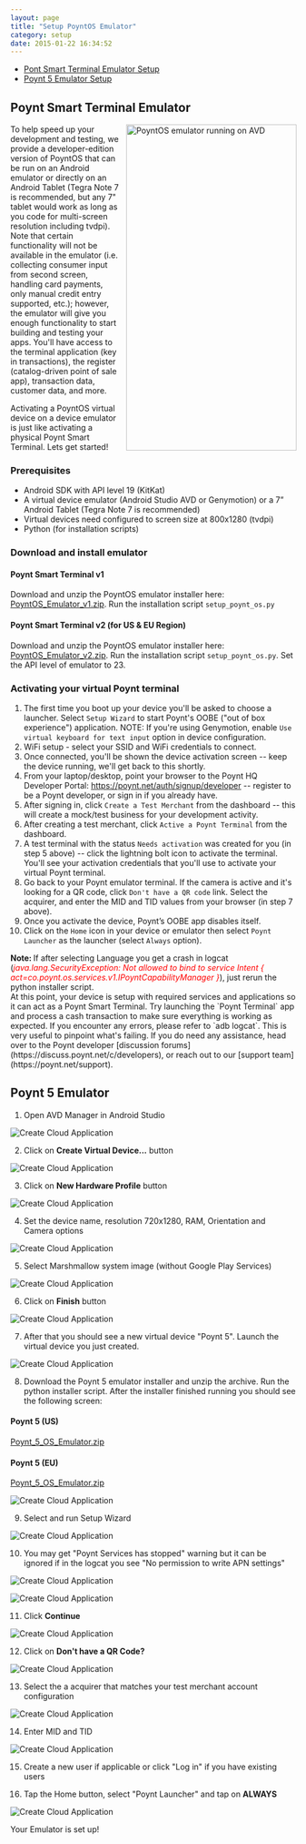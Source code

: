 ```yaml
---
layout: page
title: "Setup PoyntOS Emulator"
category: setup
date: 2015-01-22 16:34:52
---
```


 * [Pont Smart Terminal Emulator Setup](#p61)
 * [Poynt 5 Emulator Setup](#p5)

## <a name="p61"></a>Poynt Smart Terminal Emulator

<img style="float: right; margin-left: 10px; margin-top: 0px; width: 300px; height: 573px;" src="../assets/poynt_emulator_300x573.png" alt="PoyntOS emulator running on AVD" />
To help speed up your development and testing, we provide a developer-edition version of PoyntOS that can be run on an Android emulator
or directly on an Android Tablet (Tegra Note 7 is recommended, but any 7" tablet would work as long as you code for multi-screen resolution including tvdpi).
Note that certain functionality will not be available in the emulator (i.e. collecting consumer input from second screen, handling card payments, only manual credit entry supported, etc.);
however, the emulator will give you enough functionality to start building and testing your apps. You'll have access to the terminal application (key in
transactions), the register (catalog-driven point of sale app), transaction data, customer data, and more.

Activating a PoyntOS virtual device on a device emulator is just like activating a physical Poynt Smart Terminal. Lets get started!


### Prerequisites

* Android SDK with API level 19 (KitKat)
* A virtual device emulator (Android Studio AVD or Genymotion) or a 7” Android Tablet (Tegra Note 7 is recommended)
* Virtual devices need configured to screen size at 800x1280 (tvdpi)
* Python (for installation scripts)

### Download and install emulator
#### Poynt Smart Terminal v1
Download and unzip the PoyntOS emulator installer here: [PoyntOS\_Emulator\_v1.zip](https://poynt-emulator.s3.amazonaws.com/v1.2.26/PoyntOS_Emulator_Install_v235.zip). Run the installation script `setup_poynt_os.py`

#### Poynt Smart Terminal v2 (for US & EU Region)
Download and unzip the PoyntOS emulator installer here:
[PoyntOS\_Emulator\_v2.zip](https://poynt-emulator.s3.amazonaws.com/p61b/p61b-338.zip). Run the installation script `setup_poynt_os.py`. Set the API level of emulator to 23.

### Activating your virtual Poynt terminal
1. The first time you boot up your device you'll be asked to choose a launcher. Select `Setup Wizard` to start Poynt's OOBE ("out of box experience") application. NOTE: If you're using Genymotion, enable `Use virtual keyboard for text input` option in device configuration.
2. WiFi setup - select your SSID and WiFi credentials to connect.
3. Once connected, you'll be shown the device activation screen -- keep the device running, we'll get back to this shortly.
4. From your laptop/desktop, point your browser to the Poynt HQ Developer Portal: https://poynt.net/auth/signup/developer -- register to be a Poynt developer, or sign in if you already have.
5. After signing in, click `Create a Test Merchant` from the dashboard -- this will create a mock/test business for your development activity.
6. After creating a test merchant, click `Active a Poynt Terminal` from the dashboard.
7. A test terminal with the status `Needs activation` was created for you (in step 5 above) -- click the lightning bolt icon to activate the terminal. You'll see your activation credentials that you'll use to activate your virtual Poynt terminal.
8. Go back to your Poynt emulator terminal. If the camera is active and it's looking for a QR code, click `Don't have a QR code` link. Select the acquirer, and enter the MID and TID values from your browser (in step 7 above).
9. Once you activate the device, Poynt’s OOBE app disables itself.
10. Click on the `Home` icon in your device or emulator then select `Poynt Launcher` as the launcher (select `Always` option).
  <div class="warning"> <span style="font-weight: bold;">Note: </span>If after selecting Language you get a crash in logcat (<span style="font-style: italic; color: #FF0000">java.lang.SecurityException: Not allowed to bind to service Intent { act=co.poynt.os.services.v1.IPoyntCapabilityManager }</span>), just rerun the python installer script.</div>
At this point, your device is setup with required services and applications so it can act as a Poynt Smart Terminal. Try launching the `Poynt Terminal` app and process a cash transaction to make sure everything is working as expected. If you encounter any errors, please refer to `adb logcat`.
This is very useful to pinpoint what's failing. If you do need any assistance, head over to the Poynt developer [discussion forums](https://discuss.poynt.net/c/developers), or reach out to our [support team](https://poynt.net/support).

<!-- feedback widget -->
<SCRIPT type="text/javascript">window.doorbellOptions = { appKey: 'eDRWq9iHMZLMyue0tGGchA7bvMGCFBeaHm8XBDUSkdBFcv0cYCi9eDTRBEIekznx' };(function(w, d, t) { var hasLoaded = false; function l() { if (hasLoaded) { return; } hasLoaded = true; window.doorbellOptions.windowLoaded = true; var g = d.createElement(t);g.id = 'doorbellScript';g.type = 'text/javascript';g.async = true;g.src = 'https://embed.doorbell.io/button/6657?t='+(new Date().getTime());(d.getElementsByTagName('head')[0]||d.getElementsByTagName('body')[0]).appendChild(g); } if (w.attachEvent) { w.attachEvent('onload', l); } else if (w.addEventListener) { w.addEventListener('load', l, false); } else { l(); } if (d.readyState == 'complete') { l(); } }(window, document, 'SCRIPT')); </SCRIPT>


## <a name="p5"></a>Poynt 5 Emulator

1) Open AVD Manager in Android Studio

![Create Cloud Application](../assets/p5emu01.png)

2) Click on **Create Virtual Device...** button

![Create Cloud Application](../assets/p5emu02.png)

3) Click on **New Hardware Profile** button

![Create Cloud Application](../assets/p5emu03.png)

4) Set the device name, resolution 720x1280, RAM, Orientation and Camera options

![Create Cloud Application](../assets/p5emu04.png)

5) Select Marshmallow system image (without Google Play Services)

![Create Cloud Application](../assets/p5emu05.png)

6) Click on **Finish** button

![Create Cloud Application](../assets/p5emu06.png)

7) After that you should see a new virtual device "Poynt 5". Launch the virtual device you just created.

![Create Cloud Application](../assets/p5emu07.png)

8) Download the Poynt 5 emulator installer and unzip the archive. Run the python installer script. After the installer finished running you should see the following screen:

#### Poynt 5 (US)
[Poynt\_5\_OS\_Emulator.zip](https://poynt-emulator.s3.amazonaws.com/P5/p5-282.zip)

#### Poynt 5 (EU)
[Poynt\_5\_OS\_Emulator.zip](https://poynt-emulator.s3.amazonaws.com/P5/p5-dev-388.zip)

![Create Cloud Application](../assets/p5emu08.png)

9) Select and run Setup Wizard

![Create Cloud Application](../assets/p5emu09.png)

10) You may get "Poynt Services has stopped" warning but it can be ignored if in the logcat you see "No permission to write APN settings"

![Create Cloud Application](../assets/p5emu10.png)

![Create Cloud Application](../assets/p5emu11.png)

11) Click **Continue**

![Create Cloud Application](../assets/p5emu12.png)

12) Click on **Don't have a QR Code?**

![Create Cloud Application](../assets/p5emu13.png)

13) Select the a acquirer that matches your test merchant account configuration

![Create Cloud Application](../assets/p5emu14.png)

14) Enter MID and TID

![Create Cloud Application](../assets/p5emu15.png)

15) Create a new user if applicable or click "Log in" if you have existing users

16) Tap the Home button, select "Poynt Launcher" and tap on **ALWAYS**

![Create Cloud Application](../assets/p5emu16.png)

Your Emulator is set up!
